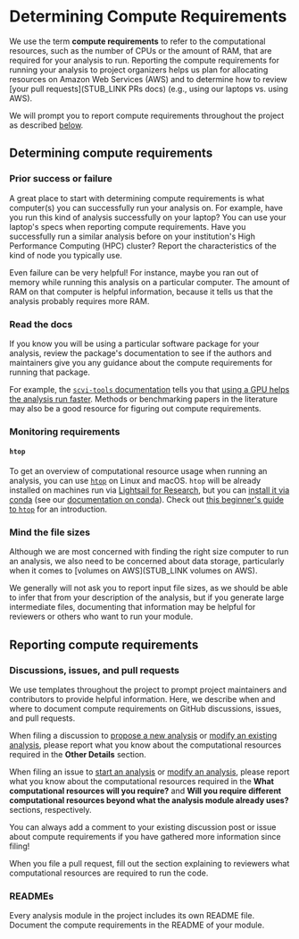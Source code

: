# Determining Compute Requirements

We use the term **compute requirements** to refer to the computational resources, such as the number of CPUs or the amount of RAM, that are required for your analysis to run.
Reporting the compute requirements for running your analysis to project organizers helps us plan for allocating resources on Amazon Web Services (AWS) and to determine how to review [your pull requests](STUB_LINK PRs docs) (e.g., using our laptops vs. using AWS).

We will prompt you to report compute requirements throughout the project as described [below](#reporting-compute-requirements).

## Determining compute requirements

### Prior success or failure

A great place to start with determining compute requirements is what computer(s) you can successfully run your analysis on.
For example, have you run this kind of analysis successfully on your laptop?
You can use your laptop's specs when reporting compute requirements.
Have you successfully run a similar analysis before on your institution's High Performance Computing (HPC) cluster?
Report the characteristics of the kind of node you typically use.

Even failure can be very helpful!
For instance, maybe you ran out of memory while running this analysis on a particular computer.
The amount of RAM on that computer is helpful information, because it tells us that the analysis probably requires more RAM.

### Read the docs

If you know you will be using a particular software package for your analysis, review the package's documentation to see if the authors and maintainers give you any guidance about the compute requirements for running that package.

For example, the [`scvi-tools` documentation](https://docs.scvi-tools.org/en/stable/index.html) tells you that [using a GPU helps the analysis run faster](https://docs.scvi-tools.org/en/stable/installation.html#gpu).
Methods or benchmarking papers in the literature may also be a good resource for figuring out compute requirements.

### Monitoring requirements

#### `htop`

To get an overview of computational resource usage when running an analysis, you can use [`htop`](https://htop.dev/) on Linux and macOS.
`htop` will be already installed on machines run via [Lightsail for Research](STUB_LINK), but you can [install it via conda](https://anaconda.org/conda-forge/htop) (see our [documentation on conda](software-requirements.md#adding-software-to-the-environment-and-tracking-installed-software)).
Check out [this beginner's guide to `htop`](https://spin.atomicobject.com/htop-guide/) for an introduction.

<!-- TODO: Do we think this is likely to be useful or just overwhelming?

#### Code profiling

You can also use [code profiling](https://en.wikipedia.org/wiki/Profiling_(computer_programming)) to measure the resources used by your code.
A full discussion of code profiling is beyond the scope of this documentation, but we include links to tools and tutorials you may find helpful below.

* [`memory-profiler` for Python](https://pypi.org/project/memory-profiler/) (also [available on conda](https://anaconda.org/anaconda/memory_profiler))
* [Memory section of the first edition of _Advanced R_ by Hadley Wickham](http://adv-r.had.co.nz/memory.html)

-->
### Mind the file sizes

Although we are most concerned with finding the right size computer to run an analysis, we also need to be concerned about data storage, particularly when it comes to [volumes on AWS](STUB_LINK volumes on AWS).
<!-- TODO: talk about `du` and `ls`? -->

We generally will not ask you to report input file sizes, as we should be able to infer that from your description of the analysis, but if you generate large intermediate files, documenting that information may be helpful for reviewers or others who want to run your module.

## Reporting compute requirements

### Discussions, issues, and pull requests

We use templates throughout the project to prompt project maintainers and contributors to provide helpful information.
Here, we describe when and where to document compute requirements on GitHub discussions, issues, and pull requests.

When filing a discussion to [propose a new analysis](https://github.com/AlexsLemonade/OpenScPCA-analysis/discussions/new?category=propose-a-new-analysis) or [modify an existing analysis](https://github.com/AlexsLemonade/OpenScPCA-analysis/discussions/new?category=modify-an-existing-analysis), please report what you know about the computational resources required in the **Other Details** section.

When filing an issue to [start an analysis](STUB_LINK) or [modify an analysis](STUB_LINK), please report what you know about the computational resources required in the **What computational resources will you require?** and **Will you require different computational resources beyond what the analysis module already uses?** sections, respectively.

You can always add a comment to your existing discussion post or issue about compute requirements if you have gathered more information since filing!

<!-- TODO: Update to use exact language from https://github.com/AlexsLemonade/OpenScPCA-analysis/pull/195/-->
When you file a pull request, fill out the section explaining to reviewers what computational resources are required to run the code.

### READMEs

Every analysis module in the project includes its own README file.
Document the compute requirements in the README of your module.